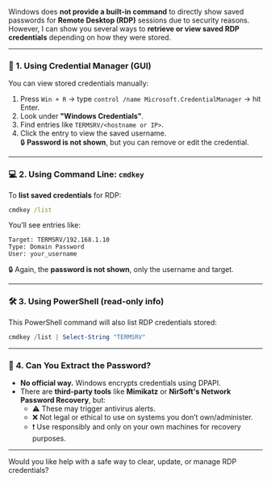 Windows does **not provide a built-in command** to directly show saved passwords for **Remote Desktop (RDP)** sessions due to security reasons. However, I can show you several ways to **retrieve or view saved RDP credentials** depending on how they were stored.

---

### 🔐 1. **Using Credential Manager (GUI)**
You can view stored credentials manually:

1. Press `Win + R` → type `control /name Microsoft.CredentialManager` → hit Enter.
2. Look under **"Windows Credentials"**.
3. Find entries like `TERMSRV/<hostname or IP>`.
4. Click the entry to view the saved username.  
   🔒 **Password is not shown**, but you can remove or edit the credential.

---

### 💻 2. **Using Command Line: `cmdkey`**
To **list saved credentials** for RDP:

```cmd
cmdkey /list
```

You’ll see entries like:

```
Target: TERMSRV/192.168.1.10
Type: Domain Password
User: your_username
```

🔒 Again, the **password is not shown**, only the username and target.

---

### 🛠️ 3. **Using PowerShell (read-only info)**
This PowerShell command will also list RDP credentials stored:

```powershell
cmdkey /list | Select-String "TERMSRV"
```

---

### 🚫 4. **Can You Extract the Password?**
- **No official way.** Windows encrypts credentials using DPAPI.
- There are **third-party tools** like **Mimikatz** or **NirSoft's Network Password Recovery**, but:
  - ⚠️ These may trigger antivirus alerts.
  - ❌ Not legal or ethical to use on systems you don’t own/administer.
  - ❗ Use responsibly and only on your own machines for recovery purposes.

---

Would you like help with a safe way to clear, update, or manage RDP credentials?
